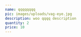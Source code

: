 ```yaml
---
name: qqqqqqqq
pic: images/uploads/vag-eye.jpg
description: woo qqqq description
quantity: 2
price: 10
---
```


